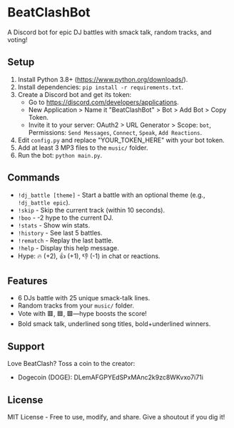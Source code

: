 # BeatClashBot
A Discord bot for epic DJ battles with smack talk, random tracks, and voting!

## Setup
1. Install Python 3.8+ (https://www.python.org/downloads/).
2. Install dependencies: `pip install -r requirements.txt`.
3. Create a Discord bot and get its token:
   - Go to https://discord.com/developers/applications.
   - New Application > Name it "BeatClashBot" > Bot > Add Bot > Copy Token.
   - Invite it to your server: OAuth2 > URL Generator > Scope: `bot`, Permissions: `Send Messages`, `Connect`, `Speak`, `Add Reactions`.
4. Edit `config.py` and replace "YOUR_TOKEN_HERE" with your bot token.
5. Add at least 3 MP3 files to the `music/` folder.
6. Run the bot: `python main.py`.

## Commands
- `!dj_battle [theme]` - Start a battle with an optional theme (e.g., `!dj_battle epic`).
- `!skip` - Skip the current track (within 10 seconds).
- `!boo` - -2 hype to the current DJ.
- `!stats` - Show win stats.
- `!history` - See last 5 battles.
- `!rematch` - Replay the last battle.
- `!help` - Display this help message.
- Hype: 🔥 (+2), 👍 (+1), 👎 (-1) in chat or reactions.

## Features
- 6 DJs battle with 25 unique smack-talk lines.
- Random tracks from your `music/` folder.
- Vote with 🟥, 🟦, 🟩—hype boosts the score!
- Bold smack talk, underlined song titles, bold+underlined winners.

## Support
Love BeatClash? Toss a coin to the creator:

- Dogecoin (DOGE): DLemAFGPYEdSPxMAnc2k9zc8WKvxo7i71i 

## License
MIT License - Free to use, modify, and share. Give a shoutout if you dig it!